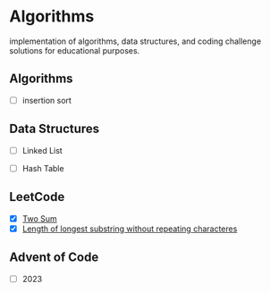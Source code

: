 # Algorithms
implementation of algorithms, data structures, and coding challenge solutions for educational purposes.

## Algorithms
- [ ] insertion sort


## Data Structures
- [ ] Linked List
- [ ] Hash Table


## LeetCode 
- [x] [Two Sum](src/leetcode/two_sum.c)
- [x] [Length of longest substring without repeating characteres](src/leetcode/length_of_longest_substring.c)

## Advent of Code
- [ ] 2023

